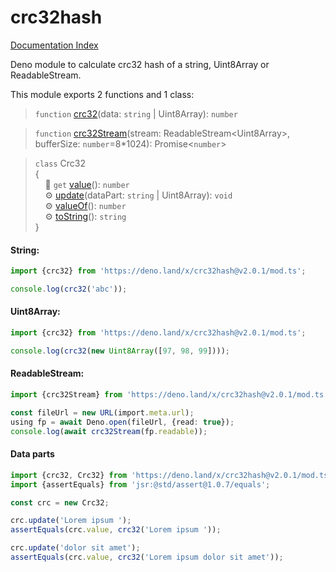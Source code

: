 <!--
	This file is generated with the following command:
	deno run --allow-all https://raw.githubusercontent.com/jeremiah-shaulov/tsa/v0.0.33/tsa.ts doc-md --outFile=README.md mod.ts --mainTitle crc32hash --outUrl https://raw.githubusercontent.com/jeremiah-shaulov/deno-crc32hash/v2.0.1/README.md --importUrl https://deno.land/x/crc32hash@v2.0.1/mod.ts
-->

# crc32hash

[Documentation Index](generated-doc/README.md)

Deno module to calculate crc32 hash of a string, Uint8Array or ReadableStream<Uint8Array>.

This module exports 2 functions and 1 class:

> `function` [crc32](generated-doc/function.crc32/README.md)(data: `string` | Uint8Array): `number`

> `function` [crc32Stream](generated-doc/function.crc32Stream/README.md)(stream: ReadableStream\<Uint8Array>, bufferSize: `number`=8\*1024): Promise\<`number`>

> `class` Crc32<br>
> {<br>
> &nbsp; &nbsp; 📄 `get` [value](generated-doc/class.Crc32/README.md#-get-value-number)(): `number`<br>
> &nbsp; &nbsp; ⚙ [update](generated-doc/class.Crc32/README.md#-updatedatapart-string--uint8array-void)(dataPart: `string` | Uint8Array): `void`<br>
> &nbsp; &nbsp; ⚙ [valueOf](generated-doc/class.Crc32/README.md#-valueof-number)(): `number`<br>
> &nbsp; &nbsp; ⚙ [toString](generated-doc/class.Crc32/README.md#-tostring-string)(): `string`<br>
> }

#### String:

```ts
import {crc32} from 'https://deno.land/x/crc32hash@v2.0.1/mod.ts';

console.log(crc32('abc'));
```

#### Uint8Array:

```ts
import {crc32} from 'https://deno.land/x/crc32hash@v2.0.1/mod.ts';

console.log(crc32(new Uint8Array([97, 98, 99])));
```

#### ReadableStream<Uint8Array>:

```ts
import {crc32Stream} from 'https://deno.land/x/crc32hash@v2.0.1/mod.ts';

const fileUrl = new URL(import.meta.url);
using fp = await Deno.open(fileUrl, {read: true});
console.log(await crc32Stream(fp.readable));
```

#### Data parts

```ts
import {crc32, Crc32} from 'https://deno.land/x/crc32hash@v2.0.1/mod.ts';
import {assertEquals} from 'jsr:@std/assert@1.0.7/equals';

const crc = new Crc32;

crc.update('Lorem ipsum ');
assertEquals(crc.value, crc32('Lorem ipsum '));

crc.update('dolor sit amet');
assertEquals(crc.value, crc32('Lorem ipsum dolor sit amet'));
```